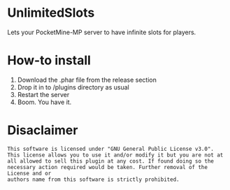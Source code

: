 # UnlimitedSlots
Lets your PocketMine-MP server to have infinite slots for players.

# How-to install
1. Download the .phar file from the release section
2. Drop it in to /plugins directory as usual
3. Restart the server
4. Boom. You have it.

# Disaclaimer
```
This software is licensed under "GNU General Public License v3.0".
This license allows you to use it and/or modify it but you are not at
all allowed to sell this plugin at any cost. If found doing so the
necessary action required would be taken. Further removal of the License and or
authors name from this software is strictly prohibited.
```
